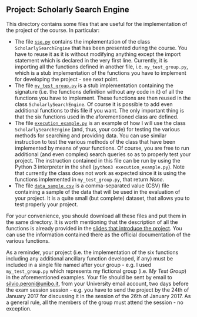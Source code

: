 ## Project: Scholarly Search Engine

This directory contains some files that are useful for the implementation of the project of the course. In particular:

* The file [`sse.py`](https://rawgit.com/essepuntato/comp-think/master/2017-2018/project/sse.py) contains the implementation of the class `ScholarlySearchEngine` that has been presented during the course. You have to reuse it as it is without modifying anything except the import statement which is declared in the very first line. Currently, it is importing all the functions defined in another file, i.e. `my_test_group.py`, which is a stub implementation of the functions you have to implement for developing the project - see next point.
* The file [`my_test_group.py`](https://rawgit.com/essepuntato/comp-think/master/2017-2018/project/my_test_group.py) is a stub implementation containing the signature (i.e. the functions definition without any code in it) of all the functions you have to implement. These functions are then reused in the class `ScholarlySearchEngine`. Of course it is possible to add even additional functions to this file if you want. The only important thing is that the six functions used in the aforementioned class are defined.
* The file [`execution_example.py`](https://rawgit.com/essepuntato/comp-think/master/2017-2018/project/execution_example.py) is an example of how I will use the class `ScholarlySearchEngine` (and, thus, your code) for testing the various methods for searching and providing data. You can use similar instruction to test the various methods of the class that have been implemented by means of your functions. Of course, you are free to run additional (and even complex) search queries so as to properly test your project. The instruction contained in this file can be run by using the Python 3 interpreter in the shell (`python3 execution_example.py`). Note that currently the class does not work as expected since it is using the functions implemented in `my_test_group.py`, that return *None*.
* The file [`data_sample.csv`](https://rawgit.com/essepuntato/comp-think/master/2017-2018/project/data_sample.csv) is a comma-separated value (CSV) file containing a sample of the data that will be used in the evaluation of your project. It is a quite small (but complete) dataset, that allows you to test properly your project.
 
 For your convenience, you should download all these files and put them in the same directory. It is worth mentioning that the description of all the functions is already provided in the [slides that introduce the project](https://rawgit.com/essepuntato/comp-think/master/2017-2018/slides/12%20-%20Project.html). You can use the information contained there as the official documentation of the various functions.
 
 As a reminder, your project (i.e. the implementation of the six functions including any additional ancillary function developed, if any) must be included in a single file named after your group - e.g. I used `my_test_group.py` which represents my fictional group (i.e. *My Test Group*) in the aforementioned examples. Your file should be sent by email to [silvio.peroni@unibo.it](mailto:silvio.peroni@unibo.it), from your University email account, two days before the exam session session - e.g. you have to send the project by the 24th of January 2017 for discussing it in the session of the 26th of January 2017. As a general rule, all the members of the group must attend the session - no exception.